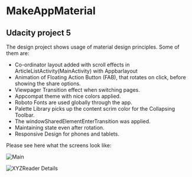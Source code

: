 # MakeAppMaterial
## Udacity project 5 

The design project shows usage of material design principles. Some of them are:

  - Co-ordinator layout added with scroll effects in ArticleListActivity(MainActivity) with Appbarlayout
  - Animation of Floating Action Button (FAB), that rotates on click, before showing the share options. 
  - Viewpager Transition effect when switching pages. 
  - Appcompat theme with nice colors applied. 
  - Roboto Fonts are used globally through the app. 
  - Palette Library picks up the content scrim color for the Collapsing Toolbar. 
  - The windowSharedElementEnterTransition was applied.
  - Maintaining state even after rotation.
  - Responsive Design for phones and tablets.
 
 Please see here what the screens look like:
    
   ![Main](https://github.com/vjauckus/MakeAppMaterial/blob/master/XYZReader_MainView)
    
    
   ![XYZReader Details](https://github.com/vjauckus/PopMovies_Stage_2/blob/master/XYZReader_Details)
    
    
